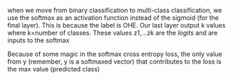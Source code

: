 when we move from binary classification to multi-class classification, we use the softmax as an activation function instead of the sigmoid (for the final layer).
This is because the label is OHE. Our last layer output k values where k=number of classes. These values z1,...zk are the *logits* and are inputs to the softmax

Because of some magic in the softmax cross entropy loss, the only value from y (remember, y is a softmaxed vector) that contributes to the loss is the max value (predicted class) 